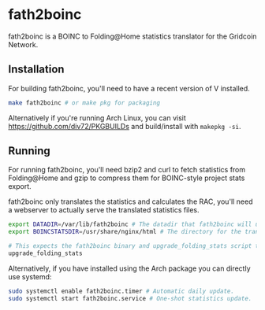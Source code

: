 # fath2boinc

fath2boinc is a BOINC to Folding@Home statistics translator for the Gridcoin Network.

## Installation

For building fath2boinc, you'll need to have a recent version of V installed.

```bash
make fath2boinc # or make pkg for packaging
```

Alternatively if you're running Arch Linux, you can visit https://github.com/div72/PKGBUILDs and build/install with `makepkg -si`.

## Running

For running fath2boinc, you'll need bzip2 and curl to fetch statistics from Folding@Home and gzip to compress them for BOINC-style project stats export.

fath2boinc only translates the statistics and calculates the RAC, you'll need a webserver to actually serve the translated statistics files.

```bash
export DATADIR=/var/lib/fath2boinc # The datadir that fath2boinc will use to store the user data.
export BOINCSTATSDIR=/usr/share/nginx/html # The directory for the translated BOINC stats to be exported.

# This expects the fath2boinc binary and upgrade_folding_stats script to be in PATH.
upgrade_folding_stats
```

Alternatively, if you have installed using the Arch package you can directly use systemd:

```bash
sudo systemctl enable fath2boinc.timer # Automatic daily update.
sudo systemctl start fath2boinc.service # One-shot statistics update.
```
